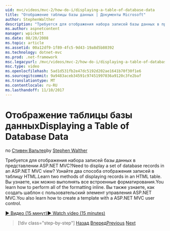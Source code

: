 ```yaml
---
uid: mvc/videos/mvc-2/how-do-i/displaying-a-table-of-database-data
title: "Отображение таблицы базы данных | Документы Microsoft"
author: StephenWalther
description: "Требуется для отображения набора записей базы данных в представлении ASP.NET MVC? Узнайте два способа отображения записей в таблицу HTML. Вы узнаете, как можно выполнять все t..."
ms.author: aspnetcontent
manager: wpickett
ms.date: 08/20/2008
ms.topic: article
ms.assetid: 00a12df9-1f89-4fc5-9d43-19a8d5b80392
ms.technology: dotnet-mvc
ms.prod: .net-framework
msc.legacyurl: /mvc/videos/mvc-2/how-do-i/displaying-a-table-of-database-data
msc.type: video
ms.openlocfilehash: 5ad1d531fb2e47dc5192d202ae1641b70f30f1e6
ms.sourcegitcommit: 9a9483aceb34591c97451997036a9120c3fe2baf
ms.translationtype: MT
ms.contentlocale: ru-RU
ms.lasthandoff: 11/10/2017
---
```

<a name="displaying-a-table-of-database-data"></a><span data-ttu-id="b579d-105">Отображение таблицы базы данных</span><span class="sxs-lookup"><span data-stu-id="b579d-105">Displaying a Table of Database Data</span></span>
====================
<span data-ttu-id="b579d-106">по [Стивен Вальтер](https://github.com/StephenWalther)</span><span class="sxs-lookup"><span data-stu-id="b579d-106">by [Stephen Walther](https://github.com/StephenWalther)</span></span>

<span data-ttu-id="b579d-107">Требуется для отображения набора записей базы данных в представлении ASP.NET MVC?</span><span class="sxs-lookup"><span data-stu-id="b579d-107">Need to display a set of database records in an ASP.NET MVC view?</span></span> <span data-ttu-id="b579d-108">Узнайте два способа отображения записей в таблицу HTML.</span><span class="sxs-lookup"><span data-stu-id="b579d-108">Learn two methods of displaying records in an HTML table.</span></span> <span data-ttu-id="b579d-109">Вы узнаете, как можно выполнять все встроенные форматирования.</span><span class="sxs-lookup"><span data-stu-id="b579d-109">You learn how to perform all of the formatting inline.</span></span> <span data-ttu-id="b579d-110">Вы также узнаете, как создать шаблон с пользовательский элемент управления ASP.NET MVC.</span><span class="sxs-lookup"><span data-stu-id="b579d-110">You also learn how to create a template with a ASP.NET MVC user control.</span></span>

[<span data-ttu-id="b579d-111">&#9654; Видео (15 минут)</span><span class="sxs-lookup"><span data-stu-id="b579d-111">&#9654; Watch video (15 minutes)</span></span>](https://channel9.msdn.com/Blogs/ASP-NET-Site-Videos/displaying-a-table-of-database-data)

>[!div class="step-by-step"]
<span data-ttu-id="b579d-112">[Назад](creating-model-classes-with-linq-to-sql.md)
[Вперед](what-is-aspnet-mvc-80-minute-technical-video-for-developers-building-nerddinner.md)</span><span class="sxs-lookup"><span data-stu-id="b579d-112">[Previous](creating-model-classes-with-linq-to-sql.md)
[Next](what-is-aspnet-mvc-80-minute-technical-video-for-developers-building-nerddinner.md)</span></span>
